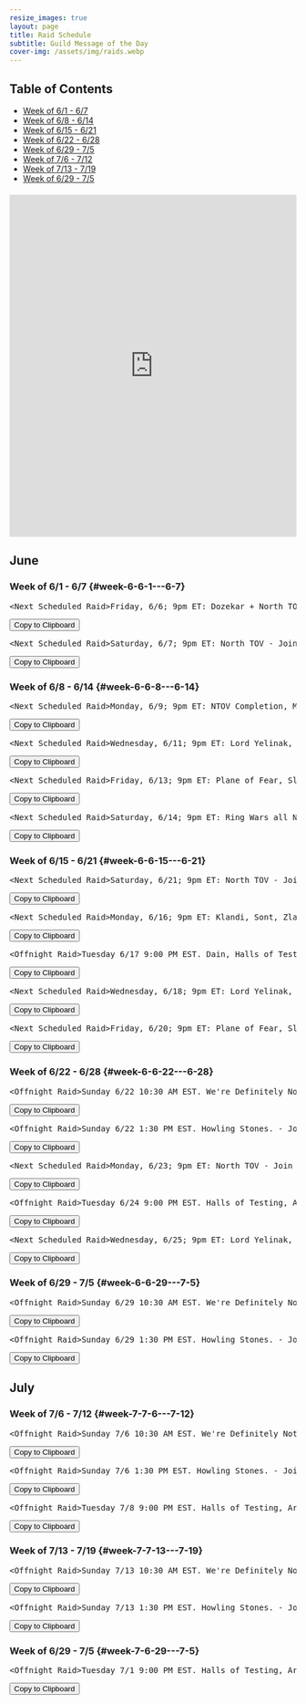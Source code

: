 ```yaml
---
resize_images: true
layout: page
title: Raid Schedule
subtitle: Guild Message of the Day
cover-img: /assets/img/raids.webp
---
```


## Table of Contents

- [Week of 6/1 - 6/7](#week-6-6-1---6-7)
- [Week of 6/8 - 6/14](#week-6-6-8---6-14)
- [Week of 6/15 - 6/21](#week-6-6-15---6-21)
- [Week of 6/22 - 6/28](#week-6-6-22---6-28)
- [Week of 6/29 - 7/5](#week-6-6-29---7-5)
- [Week of 7/6 - 7/12](#week-7-7-6---7-12)
- [Week of 7/13 - 7/19](#week-7-7-13---7-19)
- [Week of 6/29 - 7/5](#week-7-6-29---7-5)

<div class="calendar-container" style="margin: 20px 0;">
<iframe src="https://calendar.google.com/calendar/embed?src=66d83074080df7c55ea03673842f6e7b2c2f37ce0c38edf7137603c80e399802%40group.calendar.google.com&ctz=America%2FNew_York" 
style="border: 0" 
width="100%" 
height="600" 
frameborder="0" 
scrolling="no">
</iframe>
</div>


## June


### Week of 6/1 - 6/7 {#week-6-6-1---6-7}

<div class="copy-text-container"><pre class="copy-text-content" id="copy-box-kv25wd9kf">&lt;Next Scheduled Raid&gt;Friday, 6/6; 9pm ET: Dozekar + North TOV! - Join us at formerglory.lol</pre><button class="copy-button" onclick="copyText('copy-box-kv25wd9kf')">Copy to Clipboard</button></div>

<div class="copy-text-container"><pre class="copy-text-content" id="copy-box-39rpgyn0h">&lt;Next Scheduled Raid&gt;Saturday, 6/7; 9pm ET: North TOV - Join us at formerglory.lol</pre><button class="copy-button" onclick="copyText('copy-box-39rpgyn0h')">Copy to Clipboard</button></div>


### Week of 6/8 - 6/14 {#week-6-6-8---6-14}

<div class="copy-text-container"><pre class="copy-text-content" id="copy-box-c5zplbgvx">&lt;Next Scheduled Raid&gt;Monday, 6/9; 9pm ET: NTOV Completion, More TBD - Join us at formerglory.lol</pre><button class="copy-button" onclick="copyText('copy-box-c5zplbgvx')">Copy to Clipboard</button></div>

<div class="copy-text-container"><pre class="copy-text-content" id="copy-box-y8e0yi7bl">&lt;Next Scheduled Raid&gt;Wednesday, 6/11; 9pm ET: Lord Yelinak, King Tormax, Vindi, Statue, AOW - Join us at formerglory.lol</pre><button class="copy-button" onclick="copyText('copy-box-y8e0yi7bl')">Copy to Clipboard</button></div>

<div class="copy-text-container"><pre class="copy-text-content" id="copy-box-qalwwq90x">&lt;Next Scheduled Raid&gt;Friday, 6/13; 9pm ET: Plane of Fear, Sleeper's Tomb - Join us at formerglory.lol</pre><button class="copy-button" onclick="copyText('copy-box-qalwwq90x')">Copy to Clipboard</button></div>

<div class="copy-text-container"><pre class="copy-text-content" id="copy-box-ru6k0zyiu">&lt;Next Scheduled Raid&gt;Saturday, 6/14; 9pm ET: Ring Wars all Night - Join us at formerglory.lol</pre><button class="copy-button" onclick="copyText('copy-box-ru6k0zyiu')">Copy to Clipboard</button></div>


### Week of 6/15 - 6/21 {#week-6-6-15---6-21}

<div class="copy-text-container"><pre class="copy-text-content" id="copy-box-upz0ylxsv">&lt;Next Scheduled Raid&gt;Saturday, 6/21; 9pm ET: North TOV - Join us at formerglory.lol</pre><button class="copy-button" onclick="copyText('copy-box-upz0ylxsv')">Copy to Clipboard</button></div>

<div class="copy-text-container"><pre class="copy-text-content" id="copy-box-coxck1ij4">&lt;Next Scheduled Raid&gt;Monday, 6/16; 9pm ET: Klandi, Sont, Zlandi, LTK - Join us at formerglory.lol</pre><button class="copy-button" onclick="copyText('copy-box-coxck1ij4')">Copy to Clipboard</button></div>

<div class="copy-text-container"><pre class="copy-text-content" id="copy-box-hbaavd7q0">&lt;Offnight Raid&gt;Tuesday 6/17 9:00 PM EST. Dain, Halls of Testing, Dozekar. - Join us at formerglory.lol</pre><button class="copy-button" onclick="copyText('copy-box-hbaavd7q0')">Copy to Clipboard</button></div>

<div class="copy-text-container"><pre class="copy-text-content" id="copy-box-jd2huvzqa">&lt;Next Scheduled Raid&gt;Wednesday, 6/18; 9pm ET: Lord Yelinak, King Tormax, Vindi, Statue, AOW - Join us at formerglory.lol</pre><button class="copy-button" onclick="copyText('copy-box-jd2huvzqa')">Copy to Clipboard</button></div>

<div class="copy-text-container"><pre class="copy-text-content" id="copy-box-cd8y5tjfi">&lt;Next Scheduled Raid&gt;Friday, 6/20; 9pm ET: Plane of Fear, Sleeper's Tomb - Join us at formerglory.lol</pre><button class="copy-button" onclick="copyText('copy-box-cd8y5tjfi')">Copy to Clipboard</button></div>


### Week of 6/22 - 6/28 {#week-6-6-22---6-28}

<div class="copy-text-container"><pre class="copy-text-content" id="copy-box-663btwn4v">&lt;Offnight Raid&gt;Sunday 6/22 10:30 AM EST. We're Definitely Not Planning Something Mischievous. - Join us at formerglory.lol</pre><button class="copy-button" onclick="copyText('copy-box-663btwn4v')">Copy to Clipboard</button></div>

<div class="copy-text-container"><pre class="copy-text-content" id="copy-box-90t9mvaps">&lt;Offnight Raid&gt;Sunday 6/22 1:30 PM EST. Howling Stones. - Join us at formerglory.lol</pre><button class="copy-button" onclick="copyText('copy-box-90t9mvaps')">Copy to Clipboard</button></div>

<div class="copy-text-container"><pre class="copy-text-content" id="copy-box-k26w0yq6k">&lt;Next Scheduled Raid&gt;Monday, 6/23; 9pm ET: North TOV - Join us at formerglory.lol</pre><button class="copy-button" onclick="copyText('copy-box-k26w0yq6k')">Copy to Clipboard</button></div>

<div class="copy-text-container"><pre class="copy-text-content" id="copy-box-xje2pbmb3">&lt;Offnight Raid&gt;Tuesday 6/24 9:00 PM EST. Halls of Testing, Armor Farm and Minis. - Join us at formerglory.lol</pre><button class="copy-button" onclick="copyText('copy-box-xje2pbmb3')">Copy to Clipboard</button></div>

<div class="copy-text-container"><pre class="copy-text-content" id="copy-box-5oymnlf8n">&lt;Next Scheduled Raid&gt;Wednesday, 6/25; 9pm ET: Lord Yelinak, King Tormax, Vindi, Statue, AOW - Join us at formerglory.lol</pre><button class="copy-button" onclick="copyText('copy-box-5oymnlf8n')">Copy to Clipboard</button></div>


### Week of 6/29 - 7/5 {#week-6-6-29---7-5}

<div class="copy-text-container"><pre class="copy-text-content" id="copy-box-alwykf9b8">&lt;Offnight Raid&gt;Sunday 6/29 10:30 AM EST. We're Definitely Not Planning Something Mischievous. - Join us at formerglory.lol</pre><button class="copy-button" onclick="copyText('copy-box-alwykf9b8')">Copy to Clipboard</button></div>

<div class="copy-text-container"><pre class="copy-text-content" id="copy-box-zbnmj9dzz">&lt;Offnight Raid&gt;Sunday 6/29 1:30 PM EST. Howling Stones. - Join us at formerglory.lol</pre><button class="copy-button" onclick="copyText('copy-box-zbnmj9dzz')">Copy to Clipboard</button></div>


## July


### Week of 7/6 - 7/12 {#week-7-7-6---7-12}

<div class="copy-text-container"><pre class="copy-text-content" id="copy-box-0nquunod1">&lt;Offnight Raid&gt;Sunday 7/6 10:30 AM EST. We're Definitely Not Planning Something Mischievous. - Join us at formerglory.lol</pre><button class="copy-button" onclick="copyText('copy-box-0nquunod1')">Copy to Clipboard</button></div>

<div class="copy-text-container"><pre class="copy-text-content" id="copy-box-jzzubrnfx">&lt;Offnight Raid&gt;Sunday 7/6 1:30 PM EST. Howling Stones. - Join us at formerglory.lol</pre><button class="copy-button" onclick="copyText('copy-box-jzzubrnfx')">Copy to Clipboard</button></div>

<div class="copy-text-container"><pre class="copy-text-content" id="copy-box-vlihthlko">&lt;Offnight Raid&gt;Tuesday 7/8 9:00 PM EST. Halls of Testing, Armor Farm and Minis. - Join us at formerglory.lol</pre><button class="copy-button" onclick="copyText('copy-box-vlihthlko')">Copy to Clipboard</button></div>


### Week of 7/13 - 7/19 {#week-7-7-13---7-19}

<div class="copy-text-container"><pre class="copy-text-content" id="copy-box-xzqnp802t">&lt;Offnight Raid&gt;Sunday 7/13 10:30 AM EST. We're Definitely Not Planning Something Mischievous. - Join us at formerglory.lol</pre><button class="copy-button" onclick="copyText('copy-box-xzqnp802t')">Copy to Clipboard</button></div>

<div class="copy-text-container"><pre class="copy-text-content" id="copy-box-1344zr5y8">&lt;Offnight Raid&gt;Sunday 7/13 1:30 PM EST. Howling Stones. - Join us at formerglory.lol</pre><button class="copy-button" onclick="copyText('copy-box-1344zr5y8')">Copy to Clipboard</button></div>


### Week of 6/29 - 7/5 {#week-7-6-29---7-5}

<div class="copy-text-container"><pre class="copy-text-content" id="copy-box-9bv9hm5q8">&lt;Offnight Raid&gt;Tuesday 7/1 9:00 PM EST. Halls of Testing, Armor Farm and Minis. - Join us at formerglory.lol</pre><button class="copy-button" onclick="copyText('copy-box-9bv9hm5q8')">Copy to Clipboard</button></div>

